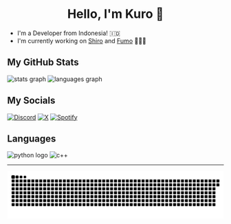 <h1 align="center">Hello, I'm Kuro 👋</h1>

- I'm a Developer from Indonesia! 🇮🇩
- I'm currently working on [Shiro](https://github.com/Shiro-DiscordBot/Red-DiscordBot) and [Fumo](https://github.com/Kuro-Rui/Fumo-DiscordBot) 👨🏻‍💻

<h2 align="left">My GitHub Stats</h2>
<div align="left">
  <img src="https://github-readme-stats.vercel.app/api?username=Kuro-Rui&hide_title=false&hide_rank=false&show_icons=true&include_all_commits=true&count_private=true&disable_animations=false&theme=dracula&locale=en&hide_border=false" height="150" alt="stats graph"/>
  <img src="https://github-readme-stats.vercel.app/api/top-langs?username=Kuro-Rui&locale=en&hide_title=false&layout=compact&card_width=320&langs_count=5&theme=dracula&hide_border=false" height="150" alt="languages graph"/>
</div>

###

<h2 align="left">My Socials</h2>
<div align="left">
  <a href="https://discord.com/users/732425670856147075"><img src="https://img.shields.io/static/v1?message=Discord&color=7289DA&label=&logo=discord&logoColor=white&style=for-the-badge" height=35 alt="Discord"/></a>
  <a href="https://x.com/KuruiOsu"><img src="https://img.shields.io/static/v1?message=X&color=black&label=&logo=x&logoColor=white&style=for-the-badge" height=35 alt="X"/></a>
  <a href="https://open.spotify.com/user/2gptzkma0ayhbkigxn6c4ud2g"><img src="https://img.shields.io/static/v1?message=Spotify&color=1ED760&label=&logo=spotify&logoColor=white&style=for-the-badge" height=35 alt="Spotify"></a>
</div>

###

<h2 align="left">Languages</h2>
<div align="left">
  <img src="https://cdn.jsdelivr.net/gh/devicons/devicon/icons/python/python-original.svg" height=50 alt="python logo"/>
  <img src="https://cdn.jsdelivr.net/gh/devicons/devicon/icons/cplusplus/cplusplus-original.svg" height=50 alt="c++"/>
</div>

---

<img src="https://raw.githubusercontent.com/Kuro-Rui/Kuro-Rui/assets/snake.svg" alt="Snake"/>
